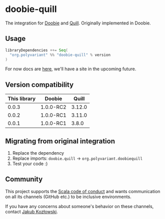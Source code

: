 # doobie-quill

The integration for [Doobie](https://tpolecat.github.io/doobie) and [Quill](https://getquill.io). Originally implemented in Doobie.

## Usage

```scala
libraryDependencies ++= Seq(
  "org.polyvariant" %% "doobie-quill" % version
)
```

For now docs are [here](docs/src/main/mdoc/docs/main.md), we'll have a site in the upcoming future.

## Version compatibility

| This library | Doobie    | Quill  |
| ------------ | --------- | ------ |
| 0.0.3        | 1.0.0-RC2 | 3.12.0 |
| 0.0.2        | 1.0.0-RC1 | 3.11.0 |
| 0.0.1        | 1.0.0-RC1 | 3.8.0  |

## Migrating from original integration

1. Replace the dependency
2. Replace imports: `doobie.quill` -> `org.polyvariant.doobiequill`
3. Test your code :)

## Community

This project supports the [Scala code of conduct](https://www.scala-lang.org/conduct/) and wants communication on all its channels (GitHub etc.) to be inclusive environments.

If you have any concerns about someone's behavior on these channels, contact [Jakub Kozłowski](mailto:kubukoz@gmail.com).
